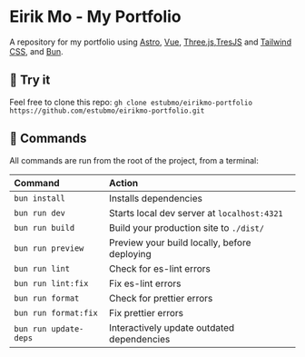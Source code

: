 # Eirik Mo - My Portfolio

A repository for my portfolio using [Astro](https://astro.build/), [Vue](https://vuejs.org/), [Three.js](https://threejs.org/),[TresJS](https://tresjs.org/) and [Tailwind CSS](https://tailwindcss.com/), and [Bun](https://bun.sh/).

## 🚀 Try it

Feel free to clone this repo:
`gh clone estubmo/eirikmo-portfolio`
`https://github.com/estubmo/eirikmo-portfolio.git`

## 🧞 Commands

All commands are run from the root of the project, from a terminal:

| Command               | Action                                       |
| :-------------------- | :------------------------------------------- |
| `bun install`         | Installs dependencies                        |
| `bun run dev`         | Starts local dev server at `localhost:4321`  |
| `bun run build`       | Build your production site to `./dist/`      |
| `bun run preview`     | Preview your build locally, before deploying |
| `bun run lint`        | Check for es-lint errors                     |
| `bun run lint:fix`    | Fix es-lint errors                           |
| `bun run format`      | Check for prettier errors                    |
| `bun run format:fix`  | Fix prettier errors                          |
| `bun run update-deps` | Interactively update outdated dependencies   |
